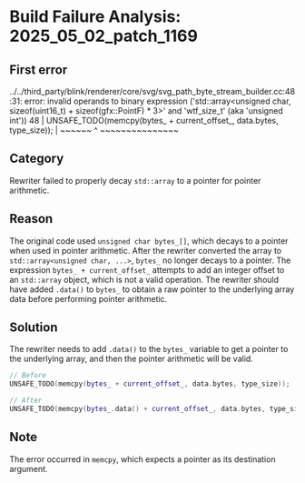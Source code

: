 # Build Failure Analysis: 2025_05_02_patch_1169

## First error

../../third_party/blink/renderer/core/svg/svg_path_byte_stream_builder.cc:48:31: error: invalid operands to binary expression ('std::array<unsigned char, sizeof(uint16_t) + sizeof(gfx::PointF) * 3>' and 'wtf_size_t' (aka 'unsigned int'))
   48 |     UNSAFE_TODO(memcpy(bytes_ + current_offset_, data.bytes, type_size));
      |                        ~~~~~~ ^ ~~~~~~~~~~~~~~~

## Category
Rewriter failed to properly decay `std::array` to a pointer for pointer arithmetic.

## Reason
The original code used `unsigned char bytes_[]`, which decays to a pointer when used in pointer arithmetic. After the rewriter converted the array to `std::array<unsigned char, ...>`, `bytes_` no longer decays to a pointer.  The expression `bytes_ + current_offset_` attempts to add an integer offset to an `std::array` object, which is not a valid operation. The rewriter should have added `.data()` to `bytes_` to obtain a raw pointer to the underlying array data before performing pointer arithmetic.

## Solution
The rewriter needs to add `.data()` to the `bytes_` variable to get a pointer to the underlying array, and then the pointer arithmetic will be valid.

```c++
// Before
UNSAFE_TODO(memcpy(bytes_ + current_offset_, data.bytes, type_size));

// After
UNSAFE_TODO(memcpy(bytes_.data() + current_offset_, data.bytes, type_size));
```

## Note
The error occurred in `memcpy`, which expects a pointer as its destination argument.